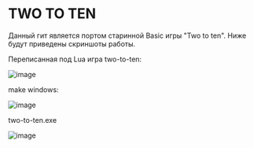 # TWO TO TEN
Данный гит является портом старинной Basic игры "Two to ten". Ниже будут приведены скриншоты работы.

Переписанная под Lua игра two-to-ten:


![image](https://github.com/user-attachments/assets/bb45f62d-89d5-4224-b61d-0831e92a3805)


make windows:


![image](https://github.com/user-attachments/assets/c3835ec2-89a5-4d2b-866d-73858e22b3d2)

two-to-ten.exe

![image](https://github.com/user-attachments/assets/fe08f009-7bd6-4350-9de4-8ff9f1cc5609)
